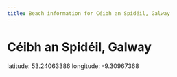 ```yaml
---
title: Beach information for Céibh an Spidéil, Galway
---
```

# Céibh an Spidéil, Galway 

<div class="location-info">latitude: 53.24063386 longitude: -9.30967368</div>
<div></div>